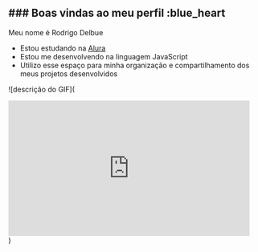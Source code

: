 ## ### Boas vindas ao meu perfil :blue_heart

Meu nome é Rodrigo Delbue

- Estou estudando na [Alura](https://www.alura.com.br)
- Estou me desenvolvendo na linguagem JavaScript
- Utilizo esse espaço para minha organização e compartilhamento dos meus projetos desenvolvidos



![descrição do GIF](<div style="width:480px"><iframe allow="fullscreen" frameBorder="0" height="270" src="https://giphy.com/embed/yw5eRWDAClzhW4t5Lm/video" width="480"></iframe></div>)

<!--
**rodrigodelbue/rodrigodelbue** is a ✨ _special_ ✨ repository because its `README.md` (this file) appears on your GitHub profile.

Here are some ideas to get you started:

- 🔭 I’m currently working on ...
- 🌱 I’m currently learning ...
- 👯 I’m looking to collaborate on ...
- 🤔 I’m looking for help with ...
- 💬 Ask me about ...
- 📫 How to reach me: ...
- 😄 Pronouns: ...
- ⚡ Fun fact: ...
-->

